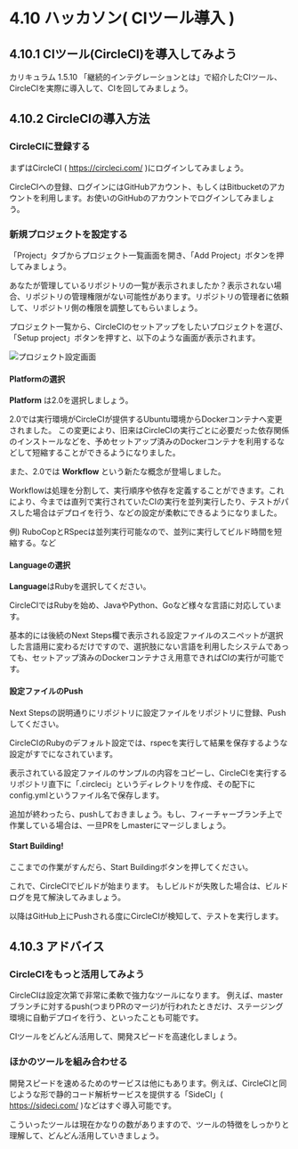 # 4.10 ハッカソン( CIツール導入 )

## 4.10.1 CIツール(CircleCI)を導入してみよう

カリキュラム 1.5.10 「継続的インテグレーションとは」で紹介したCIツール、CircleCIを実際に導入して、CIを回してみましょう。

## 4.10.2 CircleCIの導入方法

### CircleCIに登録する

まずはCircleCI ( https://circleci.com/ )にログインしてみましょう。

CircleCIへの登録、ログインにはGitHubアカウント、もしくはBitbucketのアカウントを利用します。お使いのGitHubのアカウントでログインしてみましょう。

### 新規プロジェクトを設定する

「Project」タブからプロジェクト一覧画面を開き、「Add Project」ボタンを押してみましょう。

あなたが管理しているリポジトリの一覧が表示されましたか？表示されない場合、リポジトリの管理権限がない可能性があります。リポジトリの管理者に依頼して、リポジトリ側の権限を調整してもらいましょう。

プロジェクト一覧から、CircleCIのセットアップをしたいプロジェクトを選び、「Setup project」ボタンを押すと、以下のような画面が表示されます。

![プロジェクト設定画面](images/4-10-1-CI1.png "プロジェクト設定画面")


#### Platformの選択

**Platform** は2.0を選択しましょう。

2.0では実行環境がCircleCIが提供するUbuntu環境からDockerコンテナへ変更されました。
この変更により、旧来はCircleCIの実行ごとに必要だった依存関係のインストールなどを、予めセットアップ済みのDockerコンテナを利用するなどして短縮することができるようになりました。

また、2.0では **Workflow** という新たな概念が登場しました。

Workflowは処理を分割して、実行順序や依存を定義することができます。これにより、今までは直列で実行されていたCIの実行を並列実行したり、テストがパスした場合はデプロイを行う、などの設定が柔軟にできるようになりました。

例) RuboCopとRSpecは並列実行可能なので、並列に実行してビルド時間を短縮する。など

#### Languageの選択

**Language**はRubyを選択してください。

CircleCIではRubyを始め、JavaやPython、Goなど様々な言語に対応しています。

基本的には後続のNext Steps欄で表示される設定ファイルのスニペットが選択した言語用に変わるだけですので、選択肢にない言語を利用したシステムであっても、セットアップ済みのDockerコンテナさえ用意できればCIの実行が可能です。

#### 設定ファイルのPush

Next Stepsの説明通りにリポジトリに設定ファイルをリポジトリに登録、Pushしてください。

CircleCIのRubyのデフォルト設定では、rspecを実行して結果を保存するような設定がすでになされています。

表示されている設定ファイルのサンプルの内容をコピーし、CircleCIを実行するリポジトリ直下に「.circleci」というディレクトリを作成、その配下にconfig.ymlというファイル名で保存します。

追加が終わったら、pushしておきましょう。もし、フィーチャーブランチ上で作業している場合は、一旦PRをしmasterにマージしましょう。

#### Start Building!

ここまでの作業がすんだら、Start Buildingボタンを押してください。

これで、CircleCIでビルドが始まります。
もしビルドが失敗した場合は、ビルドログを見て解決してみましょう。

以降はGitHub上にPushされる度にCircleCIが検知して、テストを実行します。

## 4.10.3 アドバイス

### CircleCIをもっと活用してみよう

CircleCIは設定次第で非常に柔軟で強力なツールになります。
例えば、masterブランチに対するpush(つまりPRのマージ)が行われたときだけ、ステージング環境に自動デプロイを行う、といったことも可能です。

CIツールをどんどん活用して、開発スピードを高速化しましょう。

### ほかのツールを組み合わせる

開発スピードを速めるためのサービスは他にもあります。例えば、CircleCIと同じような形で静的コード解析サービスを提供する「SideCI」( https://sideci.com/ )などはすぐ導入可能です。

こういったツールは現在かなりの数がありますので、ツールの特徴をしっかりと理解して、どんどん活用していきましょう。
